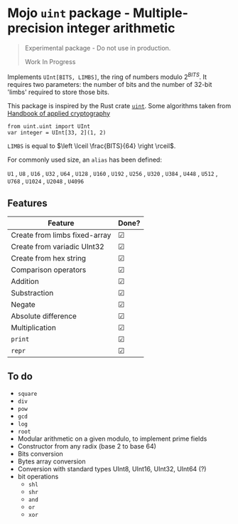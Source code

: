 # Mojo `uint` package - Multiple-precision integer arithmetic

> Experimental package - Do not use in production.
>
> Work In Progress

Implements `UInt[BITS, LIMBS]`, the ring of numbers modulo $2^{BITS}$.
It requires two parameters: the number of bits and
the number of 32-bit 'limbs' required to store those bits.

This package is inspired by the Rust crate [`uint`](https://github.com/recmo/uint/tree/main).
Some algorithms taken from [Handbook of applied cryptography](https://cacr.uwaterloo.ca/hac/about/chap14.pdf)

```mojo
from uint.uint import UInt
var integer = UInt[33, 2](1, 2)
```

`LIMBS` is equal to $\left \lceil \frac{BITS}{64} \right \rceil$.

For commonly used size, an `alias` has been defined:

`U1` , `U8` , `U16` , `U32` ,
`U64` , `U128` , `U160` , `U192` ,
`U256` , `U320` , `U384` , `U448` ,
`U512` , `U768` , `U1024` , `U2048` ,
`U4096`

## Features

| Feature                       | Done?   |
| ----------------------------- | ------- |
| Create from limbs fixed-array | &#9745; |
| Create from variadic UInt32   | &#9745; |
| Create from hex string        | &#9745; |
| Comparison operators          | &#9745; |
| Addition                      | &#9745; |
| Substraction                  | &#9745; |
| Negate                        | &#9745; |
| Absolute difference           | &#9745; |
| Multiplication                | &#9745; |
| `print`                       | &#9745; |
| `repr`                        | &#9745; |

## To do

- `square`
- `div`
- `pow`
- `gcd`
- `log`
- `root`
- Modular arithmetic on a given modulo, to implement prime fields
- Constructor from any radix (base 2 to base 64)
- Bits conversion
- Bytes array conversion
- Conversion with standard types UInt8, UInt16, UInt32, UInt64 (?)
- bit operations
  - `shl`
  - `shr`
  - `and`
  - `or`
  - `xor`

